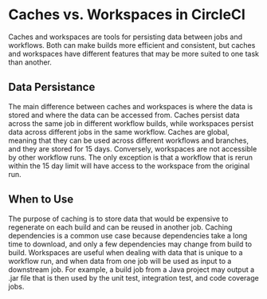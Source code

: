 # Caches vs. Workspaces in CircleCI

Caches and workspaces are tools for persisting data between jobs and workflows. Both can make builds more efficient and consistent, but caches and workspaces have different features that may be more suited to one task than another.

## Data Persistance

The main difference between caches and workspaces is where the data is stored and where the data can be accessed from. Caches persist data across the same job in different workflow builds, while workspaces persist data across different jobs in the same workflow. Caches are global, meaning that they can be used across different workflows and branches, and they are stored for 15 days. Conversely, workspaces are not accessible by other workflow runs. The only exception is that a workflow that is rerun within the 15 day limit will have access to the workspace from the original run.

## When to Use

The purpose of caching is to store data that would be expensive to regenerate on each build and can be reused in another job. Caching dependencies is a common use case because dependencies take a long time to download, and only a few dependencies may change from build to build. Workspaces are useful when dealing with data that is unique to a workflow run, and when data from one job will be used as input to a downstream job. For example, a build job from a Java project may output a .jar file that is then used by the unit test, integration test, and code coverage jobs.

